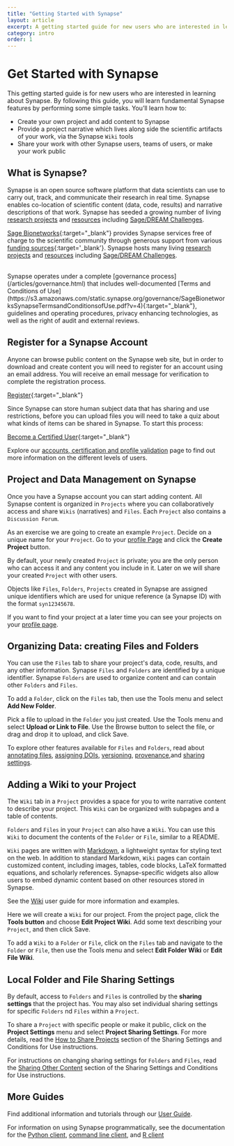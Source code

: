```yaml
---
title: "Getting Started with Synapse"
layout: article
excerpt: A getting started guide for new users who are interested in learning about Synapse.
category: intro
order: 1
---
```


<script src='/assets/javascripts/words.js'></script>

<style>
#webTab {
    width: 90%;
}
</style>

# Get Started with Synapse

This getting started guide is for new users who are interested in learning about Synapse. By following this guide, you will learn fundamental Synapse features by performing some simple tasks. You’ll learn how to:

* Create your own project and add content to Synapse
* Provide a project narrative which lives along side the scientific artifacts of your work, via the Synapse `Wiki` tools
* Share your work with other Synapse users, teams of users, or make your work public

## What is Synapse?
Synapse is an open source software platform that data scientists can use to carry out, track, and communicate their research in real time. Synapse enables co-location of scientific content (data, code, results) and narrative descriptions of that work. Synapse has seeded a growing number of living [research projects](https://www.synapse.org/#!StandaloneWiki:ResearchCommunities) and [resources](https://www.synapse.org/#!StandaloneWiki:OpenResearchProjects) including [Sage/DREAM Challenges](http://dreamchallenges.org/).

[Sage Bionetworks](http://www.sagebase.org){:target="_blank"} provides Synapse services free of charge to the scientific community through generous support from various [funding sources](/articles/faq.html#how-is-synapse-funded){:target='_blank'}. Synapse hosts many living [research projects](https://www.synapse.org/#!StandaloneWiki:ResearchCommunities) and [resources](https://www.synapse.org/#!StandaloneWiki:OpenResearchProjects) including [Sage/DREAM Challenges](http://dreamchallenges.org/).

<br/>
Synapse operates under a complete [governance process](/articles/governance.html) that includes well-documented [Terms and Conditions of Use](https://s3.amazonaws.com/static.synapse.org/governance/SageBionetworksSynapseTermsandConditionsofUse.pdf?v=4){:target="_blank"}, guidelines and operating procedures, privacy enhancing technologies, as well as the right of audit and external reviews.

## Register for a Synapse Account

Anyone can browse public content on the Synapse web site, but in order to download and create content you will need to register for an account using an email address. You will receive an email message for verification to complete the registration process.

<a href="https://www.synapse.org/register" class="btn btn-primary">Register</a>{:target="_blank"}

Since Synapse can store human subject data that has sharing and use restrictions, before you can upload files you will need to take a quiz about what kinds of items can be shared in Synapse. To start this process:

<a href="https://www.synapse.org/#!Quiz:Certification" class="btn btn-primary">Become a Certified User</a>{:target="_blank"}

Explore our [accounts, certification and profile validation](/articles/accounts_certified_users_and_profile_validation.html) page to find out more information on the different levels of users.  

## Project and Data Management on Synapse

Once you have a Synapse account you can start adding content. All Synapse content is organized in `Projects` where you can collaboratively access and share `Wikis` (narratives) and `Files`. Each `Project` also contains a `Discussion Forum`.

As an exercise we are going to create an example `Project`. Decide on a unique name for your `Project`. Go to your [profile Page](https://www.synapse.org/#!Profile:v) and click the **Create Project** button.

By default, your newly created `Project` is private; you are the only person who can access it and any content you include in it.  Later on we will share your created `Project` with other users.

Objects like `Files`, `Folders`, `Projects` created in Synapse are assigned unique identifiers which are used for unique reference (a Synapse ID) with the format `syn12345678`. 

If you want to find your project at a later time you can see your projects on your [profile page](https://www.synapse.org/#!Profile:v/projects).

## Organizing Data: creating Files and Folders

You can use the `Files` tab to share your project's data, code, results, and any other information. Synapse `Files` and `Folders` are identified by a unique identifier. Synapse `Folders` are used to organize content and can contain other `Folders` and `Files`.

To add a `Folder`, click on the `Files` tab, then use the Tools menu and select **Add New Folder**.

Pick a file to upload in the `Folder` you just created. Use the Tools menu and select **Upload or Link to File**. Use the Browse button to select the file, or drag and drop it to upload, and click Save.

To explore other features available for `Files` and `Folders`, read about [annotating files](/articles/annotation_and_query.html), [assigning DOIs](/articles/doi.html), [versioning](/articles/files_and_versioning.html), [provenance](/articles/provenance.html),and [sharing settings](/articles/access_controls.html).

## Adding a Wiki to your Project

The `Wiki` tab in a `Project` provides a space for you to write narrative content to describe your project. This `Wiki` can be organized with subpages and a table of contents. 

`Folders` and `Files` in your `Project` can also have a `Wiki`. You can use this `Wiki` to document the contents of the `Folder` or `File`, similar to a README.

`Wiki` pages are written with [Markdown](https://www.markdownguide.org/), a lightweight syntax for styling text on the web. In addition to standard Markdown, `Wiki` pages can contain customized content, including images, tables, code blocks, LaTeX formatted equations, and scholarly references. Synapse-specific widgets also allow users to embed dynamic content based on other resources stored in Synapse.

See the [Wiki](/articles/wikis.html) user guide for more information and examples.

Here we will create a `Wiki` for our project. From the project page, click the **Tools button** and choose **Edit Project Wiki**. Add some text describing your `Project`, and then click Save.

To add a `Wiki` to a `Folder` or `File`, click on the `Files` tab and navigate to the `Folder` or `File`, then use the Tools menu and select **Edit Folder Wiki** or **Edit File Wiki**.

## Local Folder and File Sharing Settings

By default, access to `Folders` and `Files` is controlled by the **sharing settings** that the project has. You may also set individual sharing settings for specific `Folders` nd `Files` within a `Project`.

To share a `Project` with specific people or make it public, click on the **Project Settings** menu and select **Project Sharing Settings**. For more details, read the [How to Share Projects](/articles/access_controls.html#how-to-share-projects) section of the Sharing Settings and Conditions for Use instructions.

For instructions on changing sharing settings for `Folders` and `Files`, read the [Sharing Other Content](/articles/access_controls.html#sharing-other-content) section of the Sharing Settings and Conditions for Use instructions.

## More Guides

Find additional information and tutorials through our <a href="/articles/">User Guide</a>.

For information on using Synapse programmatically, see the documentation for the [Python client](https://python-docs.synapse.org/build/html/index.html), [command line client](https://python-docs.synapse.org/build/html/CommandLineClient.html), and [R client](https://r-docs.synapse.org/)
